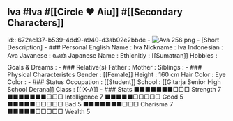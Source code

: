 ## Iva #Iva  #[[Circle ❤️ Aiu]]  #[[Secondary Characters]]
id:: 672ac137-b539-4dd9-a940-d3ab02e2bbde
	- ![Ava 256.png](../assets/Ava_256_1730880608755_0.png)
	- [Short Description]
	- ### Personal
	  English Name                  : Iva
	  Nickname                      : Iva
	  Indonesian                    : Ava
	  Javanese                      : ꦄꦮ꦳
	  Japanese Name                 : 
	  Ethicnitiy                    : [[Sumatran]] 
	  Hobbies                       : 
	  Goals & Dreams                :
	- ### Relative(s)
	  Father                        : 
	  Mother                        : 
	  Siblings                      :
	- ### Physical Characteristcs
	  Gender                        : [[Female]] 
	  Height                        : 160 cm
	  Hair Color                    : 
	  Eye Color                     :
	- ### Status
	  Occupation                    : [[Student]] 
	  School                        : [[Gitarja Senior High School Derana]] 
	  Class                         : [[IX-A]]
	- ### Stats
	  ■■■■■■■□□□ Strength 7         ■■■■■■■□□□ Intelligence 7
	  ■■■■■□□□□□ Good     5         ■■■■■□□□□□ Bad          5
	  ■■■■■■■□□□ Charisma 7         ■■■■■□□□□□ Wealth       5